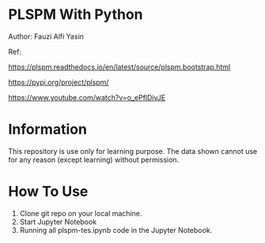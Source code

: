 # PLSPM With Python

Author: Fauzi Alfi Yasin

Ref:

https://plspm.readthedocs.io/en/latest/source/plspm.bootstrap.html

https://pypi.org/project/plspm/

https://www.youtube.com/watch?v=o_ePflDivJE

# Information

This repository is use only for learning purpose. The data shown cannot use for any reason (except learning) without permission. 

# How To Use

1. Clone git repo on your local machine.
2. Start Jupyter Notebook
3. Running all plspm-tes.ipynb code in the Jupyter Notebook.
